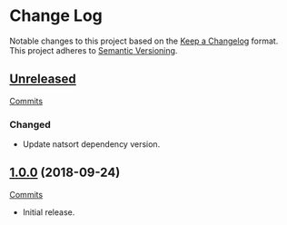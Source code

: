 # Change Log

Notable changes to this project based on the [Keep a Changelog](https://keepachangelog.com) format.
This project adheres to [Semantic Versioning](https://semver.org).


## [Unreleased](https://github.com/thebigmunch/flake8-import-order-tbm/tree/master)

[Commits](https://github.com/thebigmunch/flake8-import-order-tbm/compare/1.0.0...master)

### Changed

* Update natsort dependency version.


## [1.0.0](https://github.com/thebigmunch/flake8-import-order-tbm/releases/tag/1.0.0) (2018-09-24)

[Commits](https://github.com/thebigmunch/flake8-import-order-tbm/commit/9093bbb74ce308c372ec629fc80d4457a39965cf)

* Initial release.
